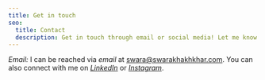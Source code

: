 ```yaml
---
title: Get in touch
seo:
  title: Contact
  description: Get in touch through email or social media! Let me know how I can help.
---
```



_Email:_
I can be reached via _email_ at [swara@swarakhakhkhar.com](mailto:swara@swarakhakhkhar.com). You can also connect with me on [_LinkedIn_](https://www.linkedin.com/in/swara-khakhkhar-195565260/) or [_Instagram_](https://www.instagram.com/_swara2211). 
